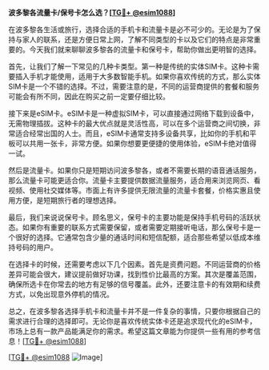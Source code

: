 **波多黎各流量卡/保号卡怎么选？[[TG💪+ @esim1088](https://t.me/s/esim1088)]**

在波多黎各生活或旅行，选择合适的手机卡和流量卡是必不可少的。无论是为了保持与家人的联系，还是方便日常上网，了解不同类型的卡以及它们的特点是非常重要的。今天我们就来聊聊波多黎各的流量卡和保号卡，帮助你做出更明智的选择。

首先，让我们了解一下常见的几种卡类型。第一种是传统的实体SIM卡。这种卡需要插入手机才能使用，适用于大多数智能手机。如果你喜欢传统的方式，那么实体SIM卡是一个不错的选择。不过，需要注意的是，不同的运营商提供的套餐和服务可能会有所不同，因此在购买之前一定要仔细比较。

接下来是eSIM卡。eSIM卡是一种虚拟SIM卡，可以直接通过网络下载到设备中，无需物理插拔。这种卡的最大优点就是灵活性高，可以在多个运营商之间切换，非常适合经常出国的人士。而且，eSIM卡通常支持多设备共享，比如你的手机和平板可以共用一张卡，非常方便。如果你想要更便捷的使用体验，eSIM卡绝对值得一试。

然后是流量卡。如果你只是短期访问波多黎各，或者不需要长期的语音通话服务，那么流量卡可能更适合你。流量卡主要提供数据流量服务，适合用来浏览网页、看视频、使用社交媒体等。市面上有许多提供无限流量的流量卡套餐，价格实惠且使用方便，是短期旅行者的理想选择。

最后，我们来说说保号卡。顾名思义，保号卡的主要功能是保持手机号码的活跃状态。如果你有重要的联系方式需要保留，或者需要定期接听电话，那么保号卡是一个很好的选择。它通常包含少量的通话时间和短信配额，适合那些希望以低成本维持号码的用户。

在选择卡的时候，还需要考虑以下几个因素。首先是资费问题。不同运营商的价格差异可能会很大，建议提前做好功课，找到性价比最高的方案。其次是覆盖范围，确保所选卡在你常去的地方有足够的信号覆盖。此外，还要注意卡的有效期和续费方式，以免出现意外停机的情况。

总之，在波多黎各选择手机卡和流量卡并不是一件复杂的事情，只要你根据自己的需求进行合理的选择即可。无论你是喜欢传统实体卡还是追求现代化的eSIM卡，市场上总有一款产品能满足你的需求。希望这篇文章能为你提供一些有用的参考信息！[[TG💪+ @esim1088](https://t.me/s/esim1088)]

[[TG💪+ @esim1088](https://t.me/s/esim1088) ![Image](https://i.postimg.cc/4NQfJmqS/Snipaste-2025-05-13-00-14-12.png)]